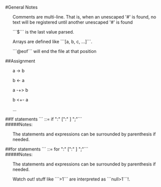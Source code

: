 #General Notes
<ul> Comments are multi-line. That is, when an unescaped '#' is found, no text will be registered until another unescaped '#' is found</ul>
<ul> ```$``` is the last value parsed.</ul>
<ul> Arrays are defined like ```[a, b, c, ...]```.</ul>
<ul> ```@eof``` will end the file at that position</ul>
##Assignment
<ul>a -> b</ul>
<ul>b <- a</ul>
<ul>a -+> b</ul>
<ul>b <+- a</ul>
<ul>...</ul>
##If statements
```<if_statement> ::= if <expression> ":" <statement(s) if true> [":" <statement(s) if false>] ";"```<br>
#####Notes:
<ul>The statements and expressions can be surrounded by parenthesis if needed.</ul>
##for statements
```<for_statement> ::= for <expression> ":" <statement(s) if true> [":" <statement(s) if false>] ";"```<br>
#####Notes:
<ul>The statements and expressions can be surrounded by parenthesis if needed.</ul>
<ul>Watch out! stuff like ```>1``` are interpreted as ```null>1```!.</ul>
